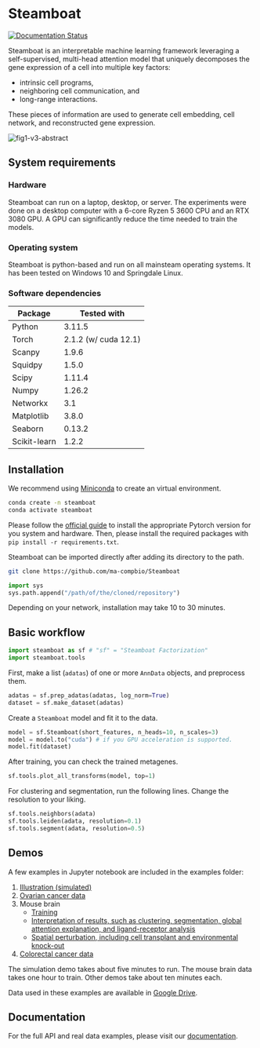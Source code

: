 # Steamboat

[![Documentation Status](https://readthedocs.org/projects/steamboat/badge/?version=latest)](https://steamboat.readthedocs.io/en/latest/?badge=latest)

Steamboat is an interpretable machine learning framework leveraging a self-supervised, multi-head attention model that uniquely decomposes the gene expression of a cell into multiple key factors:
- intrinsic cell programs,
- neighboring cell communication, and 
- long-range interactions.

These pieces of information are used to generate cell embedding, cell network, and reconstructed gene expression.

![fig1-v3-abstract](https://github.com/user-attachments/assets/0fc4cbe1-b43c-48dc-9397-81881d2ecda7)

## System requirements

### Hardware
Steamboat can run on a laptop, desktop, or server. 
The experiments were done on a desktop computer with a 6-core Ryzen 5 3600 CPU and an RTX 3080 GPU. 
A GPU can significantly reduce the time needed to train the models.

### Operating system
Steamboat is python-based and run on all mainsteam operating systems. It has been tested on Windows 10 and Springdale Linux.

### Software dependencies
| Package      | Tested with          |
|--------------|----------------------|
| Python       | 3.11.5               |
| Torch        | 2.1.2 (w/ cuda 12.1) |
| Scanpy       | 1.9.6                |
| Squidpy      | 1.5.0                |
| Scipy        | 1.11.4               |
| Numpy        | 1.26.2               |
| Networkx     | 3.1                  |
| Matplotlib   | 3.8.0                |
| Seaborn      | 0.13.2               |
| Scikit-learn | 1.2.2                |

## Installation
We recommend using [Miniconda](https://www.anaconda.com/docs/getting-started/miniconda/install) to create an virtual environment.
```bash
conda create -n steamboat
conda activate steamboat
```
Please follow the [official guide](https://pytorch.org/get-started/locally/) to install the appropriate Pytorch version for you system and hardware.
Then, please install the required packages with `pip install -r requirements.txt`. 

Steamboat can be imported directly after adding its directory to the path.
```bash
git clone https://github.com/ma-compbio/Steamboat
```
```python
import sys
sys.path.append("/path/of/the/cloned/repository")
```

Depending on your network, installation may take 10 to 30 minutes.

## Basic workflow
```python
import steamboat as sf # "sf" = "Steamboat Factorization"
import steamboat.tools
```

First, make a list (`adatas`) of one or more `AnnData` objects, and preprocess them.
```python
adatas = sf.prep_adatas(adatas, log_norm=True)
dataset = sf.make_dataset(adatas)
```

Create a `Steamboat` model and fit it to the data.
```python
model = sf.Steamboat(short_features, n_heads=10, n_scales=3)
model = model.to("cuda") # if you GPU acceleration is supported.
model.fit(dataset)
```

After training, you can check the trained metagenes.
```python
sf.tools.plot_all_transforms(model, top=1)
```

For clustering and segmentation, run the following lines. Change the resolution to your liking.
```python
sf.tools.neighbors(adata)
sf.tools.leiden(adata, resolution=0.1)
sf.tools.segment(adata, resolution=0.5)
```

## Demos
A few examples in Jupyter notebook are included in the examples folder: 
1. [Illustration (simulated)](https://github.com/ma-compbio/Steamboat/blob/main/examples/Ex0_tiny_simulation.ipynb)
2. [Ovarian cancer data](https://github.com/ma-compbio/Steamboat/blob/main/examples/Ex1_hgsc.ipynb)
3. Mouse brain
   - [Training](https://github.com/ma-compbio/Steamboat/blob/main/examples/Ex2_mouse_brain_train.ipynb)
   - [Interpretation of results, such as clustering, segmentation, global attention explanation, and ligand-receptor analysis](https://github.com/ma-compbio/Steamboat/blob/main/examples/Ex2_mouse_brain_interpretation.ipynb)
   - [Spatial perturbation, including cell transplant and environmental knock-out](https://github.com/ma-compbio/Steamboat/blob/main/examples/Ex2_mouse_brain_spatial_perturbation.ipynb)
4. [Colorectal cancer data](https://github.com/ma-compbio/Steamboat/blob/main/examples/Ex3_crc.ipynb)

The simulation demo takes about five minutes to run. The mouse brain data takes one hour to train. Other demos take about ten minutes each.

Data used in these examples are available in [Google Drive](https://drive.google.com/drive/folders/1PbLOhYRXp1TKVfPNPWiO4-F3ucsc4u8T?usp=sharing).

## Documentation
For the full API and real data examples, please visit our [documentation](https://steamboat.readthedocs.io/en/latest/).
